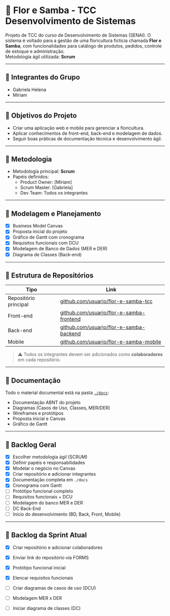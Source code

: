 # 🌸 Flor e Samba - TCC Desenvolvimento de Sistemas

Projeto de TCC do curso de Desenvolvimento de Sistemas (SENAI). O sistema é voltado para a gestão de uma floricultura fictícia chamada **Flor e Samba**, com funcionalidades para catálogo de produtos, pedidos, controle de estoque e administração.  
Metodologia ágil utilizada: **Scrum**

---

## 👥 Integrantes do Grupo

- Gabriela Helena
- Míriam

---

## 🚀 Objetivos do Projeto

- Criar uma aplicação web e mobile para gerenciar a floricultura.
- Aplicar conhecimentos de front-end, back-end e modelagem de dados.
- Seguir boas práticas de documentação técnica e desenvolvimento ágil.

---

## 📌 Metodologia

- Metodologia principal: **Scrum**  
- Papéis definidos:
  - Product Owner: [Míriam]
  - Scrum Master: [Gabriela]
  - Dev Team: Todos os integrantes

---

## 🧩 Modelagem e Planejamento

- [x] Business Model Canvas
- [x] Proposta inicial do projeto
- [x] Gráfico de Gantt com cronograma
- [x] Requisitos funcionais com DCU
- [x] Modelagem de Banco de Dados (MER e DER)
- [x] Diagrama de Classes (Back-end)

---

## 📁 Estrutura de Repositórios

| Tipo        | Link                                                                 |
|-------------|----------------------------------------------------------------------|
| Repositório principal | [github.com/usuario/flor-e-samba-tcc](https://github.com/usuario/flor-e-samba-tcc) |
| Front-end   | [github.com/usuario/flor-e-samba-frontend](https://github.com/usuario/flor-e-samba-frontend) |
| Back-end    | [github.com/usuario/flor-e-samba-backend](https://github.com/usuario/flor-e-samba-backend) |
| Mobile      | [github.com/usuario/flor-e-samba-mobile](https://github.com/usuario/flor-e-samba-mobile) |

> ⚠️ Todos os integrantes devem ser adicionados como **colaboradores** em cada repositório.

---

## 📂 Documentação

Todo o material documental está na pasta [`./docs`](./docs):
- Documentação ABNT do projeto
- Diagramas (Casos de Uso, Classes, MER/DER)
- Wireframes e protótipos
- Proposta inicial e Canvas
- Gráfico de Gantt

---

## 📌 Backlog Geral

- [x] Escolher metodologia ágil (SCRUM)
- [x] Definir papéis e responsabilidades
- [x] Modelar o negócio no Canvas
- [x] Criar repositório e adicionar integrantes
- [x] Documentação completa em `./docs`
- [x] Cronograma com Gantt
- [ ] Protótipo funcional completo
- [ ] Requisitos funcionais + DCU
- [ ] Modelagem do banco MER e DER
- [ ] DC Back-End
- [ ] Início do desenvolvimento (BD, Back, Front, Mobile)

---

## 📌 Backlog da Sprint Atual

- [x] Criar repositório e adicionar colaboradores
- [x] Enviar link do repositório via FORMS
- [x] Protótipo funcional inicial
- [x] Elencar requisitos funcionais
- [ ] Criar diagramas de casos de uso (DCU)
- [ ] Modelagem MER x DER
- [ ] Iniciar diagrama de classes (DC)


